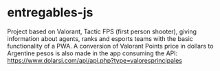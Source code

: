 # entregables-js

Project based on Valorant, Tactic FPS (first person shooter), giving information about agents, ranks and esports teams with the basic functionality of a PWA.
A conversion of Valorant Points price in dollars to Argentine pesos is also made in the app consuming the API: https://www.dolarsi.com/api/api.php?type=valoresprincipales

